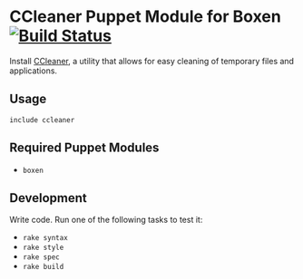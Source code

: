 # CCleaner Puppet Module for Boxen [![Build Status](https://travis-ci.org/boxen/puppet-ccleaner.png?branch=master)](https://travis-ci.org/boxen/puppet-ccleaner)

Install [CCleaner](http://www.piriform.com/mac/ccleaner), a utility that allows for easy cleaning of temporary files and applications.

## Usage

```puppet
include ccleaner
```

## Required Puppet Modules

* `boxen`

## Development

Write code. Run one of the following tasks to test it:
* `rake syntax`
* `rake style`
* `rake spec`
* `rake build`
